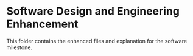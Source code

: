 # Software Design and Engineering Enhancement
This folder contains the enhanced files and explanation for the software milestone.
